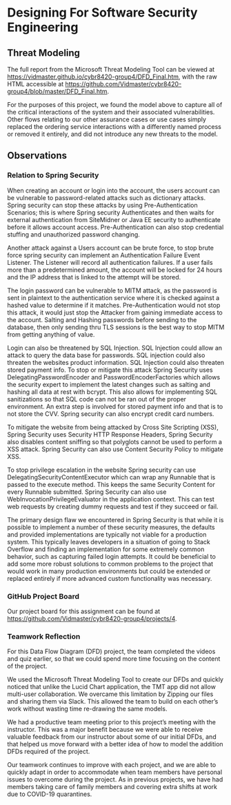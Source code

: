 # Designing For Software Security Engineering

## Threat Modeling
The full report from the Microsoft Threat Modeling Tool can be viewed at https://vidmaster.github.io/cybr8420-group4/DFD_Final.htm, with the raw HTML accessible at https://github.com/Vidmaster/cybr8420-group4/blob/master/DFD_Final.htm.

For the purposes of this project, we found the model above to capture all of the critical interactions of the system and their associated vulnerabilities. Other flows relating to our other assurance cases or use cases simply replaced the ordering service interactions with a differently named process or removed it entirely, and did not introduce any new threats to the model.

## Observations
### Relation to Spring Security
When creating an account or login into the account, the users account can be vulnerable to password-related attacks such as dictionary attacks. Spring security can stop these attacks by using Pre-Authentication Scenarios; this is where Spring security Authenticates and then waits for external authentication from SiteMidner or Java EE security to authenticate before it allows account access. Pre-Authentication can also stop credential stuffing and unauthorized password changing. 

Another attack against a Users account can be brute force, to stop brute force spring security can implement an Authentication Failure Event Listener. The Listener will record all authentication failures. If a user fails more than a predetermined amount, the account will be locked for 24 hours and the IP address that is linked to the attempt will be stored.

The login password can be vulnerable to MITM attack, as the password is sent in plaintext to the authentication service where it is checked against a hashed value to determine if it matches. Pre-Authentication would not stop this attack, it would just stop the Attacker from gaining immediate access to the account. Salting and Hashing passwords before sending to the database, then only sending thru TLS sessions is the best way to stop MITM from getting anything of value.

Login can also be threatened by SQL Injection. SQL Injection could allow an attack to query the data base for passwords. SQL injection could also threaten the websites product information. SQL Injection could also threaten stored payment info. To stop or mitigate this attack Spring Security uses DelegatingPasswordEncoder and PasswordEncoderFactories which allows the security expert to implement the latest changes such as salting and hashing all data at rest with bcrypt. This also allows for implementing SQL sanitizations so that SQL code can not be ran out of the proper environment. An extra step is involved for stored payment info and that is to not store the CVV. Spring security can also encrypt credit card numbers.    

To mitigate the website from being attacked by Cross Site Scripting (XSS), Spring Security uses Security HTTP Response Headers, Spring Security also disables content sniffing so that polyglots cannot be used to perform a XSS attack. Spring Security can also use Content Security Policy to mitigate XSS.

To stop privilege escalation in the website Spring security can use DelegatingSecurityContentExecutor which can wrap any Runnable that is passed to the execute method. This keeps the same Security Content for every Runnable submitted. Spring Security can also use WebInvocationPrivilegeEvaluator in the application context. This can test web requests by creating dummy requests and test if they succeed or fail.

The primary design flaw we encountered in Spring Security is that while it is possible to implement a number of these security measures, the defaults and provided implementations are typically not viable for a production system. This typically leaves developers in a situation of going to Stack Overflow and finding an implementation for some extremely common behavior, such as capturing failed login attempts. It could be beneficial to add some more robust solutions to common problems to the project that would work in many production environments but could be extended or replaced entirely if more advanced custom functionality was necessary.

### GitHub Project Board
Our project board for this assignment can be found at https://github.com/Vidmaster/cybr8420-group4/projects/4.

### Teamwork Reflection
For this Data Flow Diagram (DFD) project, the team completed the videos and quiz earlier, so that we could spend more time focusing on the content of the project. 

We used the Microsoft Threat Modeling Tool to create our DFDs and quickly noticed that unlike the Lucid Chart application, the TMT app did not allow multi-user collaboration.  We overcame this limitation by Zipping our files and sharing them via Slack. This allowed the team to build on each other’s work without wasting time re-drawing the same models.

We had a productive team meeting prior to this project’s meeting with the instructor. This was a major benefit because we were able to receive valuable feedback from our instructor about some of our initial DFDs, and that helped us move forward with a better idea of how to model the addition DFDs required of the project.

Our teamwork continues to improve with each project, and we are able to quickly adapt in order to accommodate when team members have personal issues to overcome during the project. As in previous projects, we have had members taking care of family members and covering extra shifts at work due to COVID-19 quarantines. 
